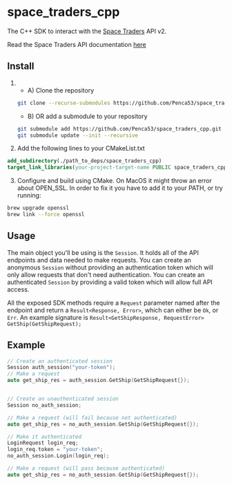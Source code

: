 # space_traders_cpp

The C++ SDK to interact with the [Space Traders](https://spacetraders.io/) API v2.

Read the Space Traders API documentation [here](https://spacetraders.stoplight.io/docs/spacetraders/8e768e6831f6c-getting-started)

## Install

1) - A) Clone the repository
    ```sh
    git clone --recurse-submodules https://github.com/Penca53/space_traders_cpp.git
    ```
   - B) OR add a submodule to your repository
    ```sh
    git submodule add https://github.com/Penca53/space_traders_cpp.git ./your/path
    git submodule update --init --recursive
    ```

2) Add the following lines to your CMakeList.txt
```cmake
add_subdirectory(./path_to_deps/space_traders_cpp)
target_link_libraries(your-project-target-name PUBLIC space_traders_cpp)
```
3) Configure and build using CMake. 
On MacOS it might throw an error about OPEN_SSL. In order to fix it
you have to add it to your PATH, or try running:
```sh
brew upgrade openssl
brew link --force openssl
```

## Usage

The main object you'll be using is the `Session`. It holds all of the API endpoints and data needed to make requests.
You can create an anonymous `Session` without providing an authentication token which will only allow requests that don't need authentication.
You can create an authenticated `Session` by providing a valid token which will allow full API access.

All the exposed SDK methods require a `Request` parameter named after the endpoint and return a `Result<Response, Error>`, which can either be `Ok`, or `Err`.
An example signature is `Result<GetShipResponse, RequestError> GetShip(GetShipRequest);`

## Example

```cpp
// Create an authenticated session
Session auth_session("your-token");
// Make a request
auto get_ship_res = auth_session.GetShip(GetShipRequest{});


// Create an unauthenticated session
Session no_auth_session;

// Make a request (will fail because not authenticated)
auto get_ship_res = no_auth_session.GetShip(GetShipRequest{});

// Make it authenticated
LoginRequest login_req;
login_req.token = "your-token";
no_auth_session.Login(login_req);

// Make a request (will pass because authenticated)
auto get_ship_res = no_auth_session.GetShip(GetShipRequest{});
```

